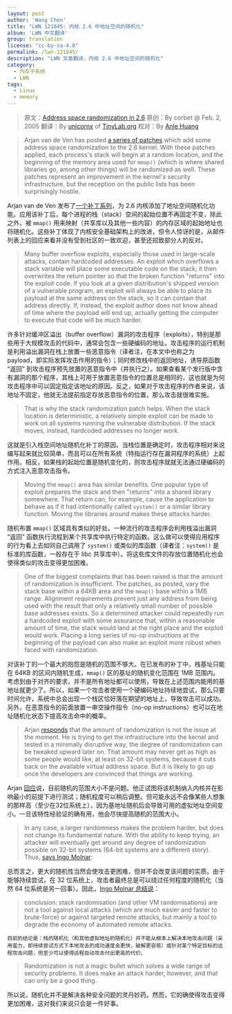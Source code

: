 ```yaml
---
layout: post
author: 'Wang Chen'
title: "LWN 121845: 内核 2.6 中地址空间的随机化"
album: 'LWN 中文翻译'
group: translation
license: "cc-by-sa-4.0"
permalink: /lwn-121845/
description: "LWN 文章翻译，内核 2.6 中地址空间的随机化"
category:
  - 内存子系统
  - LWN
tags:
  - Linux
  - memory
---
```


> 原文：[Address space randomization in 2.6](https://lwn.net/Articles/121845/)
> 原创：By corbet @ Feb. 2, 2005
> 翻译：By [unicornx](https://github.com/unicornx) of [TinyLab.org][1]
> 校对：By [Anle Huang](https://github.com/hal0936)

> Arjan van de Ven has posted [a series of patches](https://lwn.net/Articles/120966/) which add some address space randomization to the 2.6 kernel. With these patches applied, each process's stack will begin at a random location, and the beginning of the memory area used for `mmap()` (which is where shared libraries go, among other things) will be randomized as well. These patches represent an improvement in the kernel's security infrastructure, but the reception on the public lists has been surprisingly hostile.

Arjan van de Ven 发布了[一个补丁系列](https://lwn.net/Articles/120966/)，为 2.6 内核添加了地址空间随机化功能。应用该补丁后，每个进程的栈（stack）空间的起始位置不再固定不变，除此之外，被 `mmap()` 用来映射（共享库以及其他一些内容）的内存区域的起始地址也将随机化。这些补丁体现了内核安全基础架构上的改进，但令人惊讶的是，从邮件列表上的回应来看并没有受到社区的一致欢迎，甚至还招致部分人的反对。

> Many buffer overflow exploits, especially those used in large-scale attacks, contain hardcoded addresses. An exploit which overflows a stack variable will place some executable code on the stack; it then overwrites the return pointer so that the broken function "returns" into the exploit code. If you look at a given distribution's shipped version of a vulnerable program, an exploit will always be able to place its payload at the same address on the stack, so it can contain that address directly. If, instead, the exploit author does not know ahead of time where the payload will end up, actually getting the computer to execute that code will be much harder.

许多针对缓冲区溢出（buffer overflow）漏洞的攻击程序（exploits），特别是那些用于大规模攻击的代码中，通常会包含一些硬编码的地址。攻击程序的运行机制是利用溢出漏洞在栈上放置一些恶意指令（译者注，在本文中也称之为 payload，即实际发挥攻击作用的指令）；同时修改栈中的返回地址，诱导原函数 “返回” 到攻击程序预先放置的恶意指令中（并执行之）。如果查看某个发行版中含有漏洞的那个程序，其栈上可用于放置恶意指令的位置总是相同的，这也就是为何攻击程序中可以固定指定该地址的原因。反之，如果对于攻击程序的作者来说，该地址不固定，他就无法提前指定存放恶意指令的位置，那么攻击就很难实施。

> That is why the stack randomization patch helps. When the stack location is deterministic, a relatively simple exploit can be made to work on all systems running the vulnerable distribution. If the stack moves, instead, hardcoded addresses no longer work.

这就是引入栈空间地址随机化补丁的原因。当栈位置是确定时，攻击程序相对来说编写起来就比较简单，而且可以在所有系统（特指运行存在漏洞程序的系统）上起作用。相反，如果栈的起始位置是随机变化的，则攻击程序就就无法通过硬编码的方式注入恶意攻击指令。

> Moving the `mmap()` area has similar benefits. One popular type of exploit prepares the stack and then "returns" into a shared library somewhere. That return can, for example, cause the application to behave as if it had intentionally called `system()` or a similar library function. Moving the libraries around makes these attacks harder.

随机布置 `mmap()` 区域具有类似的好处。一种流行的攻击程序会利用栈溢出漏洞 “返回” 函数执行流程到某个共享库中执行特定的函数。这么做可以使得应用程序的行为看上去如同自己调用了 `system()` 或类似的库函数（译者注：`system()` 是标准的库函数，一般存在于 libc 共享库中）。将这些库文件的存放位置随机化也会使得类似的攻击变得更加困难。

> One of the biggest complaints that has been raised is that the amount of randomization is insufficient. The patches, as posted, vary the stack base within a 64KB area and the `mmap()` base within a 1MB range. Alignment requirements prevent just any address from being used with the result that only a relatively small number of possible base addresses exists. So a determined attacker could repeatedly run a hardcoded exploit with some assurance that, within a reasonable amount of time, the stack would land at the right place and the exploit would work. Placing a long series of no-op instructions at the beginning of the payload can also make an exploit more robust when faced with randomization.

对该补丁的一个最大的抱怨是随机的范围不够大。在已发布的补丁中，栈基址只能在 64KB 的区间内随机生成，`mmap()` 区的基址的随机变化范围在 1MB 范围内。考虑到由于对齐的要求，并不是所有地址都可以使用，导致在上述范围内能用的基地址就更少了。所以，如果一个攻击者使用一个硬编码地址持续地尝试，那么只要时间允许，系统中总会出现一个栈区恰好落在期望的地址上，导致攻击可以成功。另外，在恶意指令的前面放置一串空操作指令（no-op instructions）也可以在地址随机化状态下提高攻击命中的概率。

> Arjan [responds](https://lwn.net/Articles/121846/) that the amount of randomization is not the issue at the moment. He is trying to get the infrastructure into the kernel and tested in a minimally disruptive way; the degree of randomization can be tweaked upward later on. That amount may never get as high as some people would like, at least on 32-bit systems, because it cuts back on the available virtual address space. But it is likely to go up once the developers are convinced that things are working.

Arjan [回应](https://lwn.net/Articles/121846/)说，目前随机的范围大小不是问题。他正试图将该机制纳入内核并在影响最小的前提下进行测试；随机程度可以稍后调整。但可能永远不会像某些人想象的那样高（至少在32位系统上），因为基地址随机后会导致可用的虚拟地址空间变小。一旦该特性经验证的确有用，他会尽快提高随机的范围大小。

> In any case, a larger randomness makes the problem harder, but does not change its fundamental nature. With the ability to keep trying, an attacker will eventually get around any degree of randomization possible on 32-bit systems (64-bit systems are a different story). Thus, [says Ingo Molnar](https://lwn.net/Articles/121848/):

总而言之，更大的随机性当然会使攻击更困难，但并不会改变该问题的实质。由于能够持续尝试，在 32 位系统上，攻击者最终总是可以绕过任何程度的随机化（当然 64 位系统是另一回事）。因此，[Ingo Molnar 总结说](https://lwn.net/Articles/121848/)：

>	conclusion: stack randomisation (and other VM randomisations) are not a tool against local attacks (which are much easier and faster to brute-force) or against targeted remote attacks, but mainly a tool to degrade the economy of automated remote attacks.

    目前的结论是：栈的随机化（和其他虚拟地址的随机化）并不能从根本上解决本地攻击问题（采用蛮力，即持续尝试方式下本地攻击的成功速度会更快，破解更容易）或针对某个特定目标的远程攻击问题，但至少可以使得远程自动攻击付出更高的代价。

> Randomization is not a magic bullet which solves a wide range of security problems. It does make an attack harder, however, and that can only be a good thing.

所以说，随机化并不是解决各种安全问题的灵丹妙药。然而，它的确使得攻击变得更加困难，这对我们来说只会是一件好事。

[1]: https://tinylab.org
